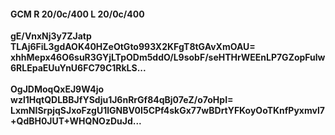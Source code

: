 #### GCM R 20/0c/400 L 20/0c/400
**gE/VnxNj3y7ZJatp**<br/>**TLAj6FiL3gdAOK40HZeOtGto993X2KFgT8tGAvXmOAU=**<br/>**xhhMepx46O6suR3GYjLTpODm5ddO/L9sobF/seHTHrWEEnLP7GZopFulw6RLEpaEUuYnU6FC79C1RkLS...**<br/><br/>
**OgJDMoqQxEJ9W4jo**<br/>**wzl1HqtQDLBBJfYSdju1J6nRrGf84qBj07eZ/o7oHpI=**<br/>**LxmNISrpjqSJxoFzgU1lGNBV0I5CPf4skGx77wBDrtYFKoyOoTKnfPyxmvl7+QdBH0JUT+WHQNOzDuJd...**
